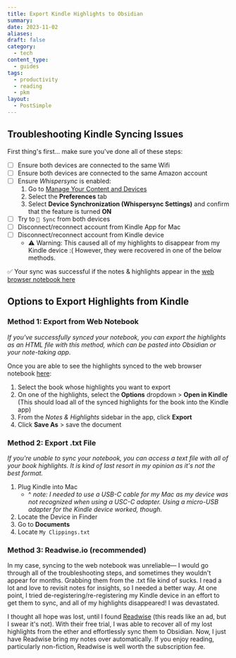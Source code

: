 ```yaml
---
title: Export Kindle Highlights to Obsidian
summary: 
date: 2023-11-02
aliases: 
draft: false
category:
  - tech
content_type:
  - guides
tags:
  - productivity
  - reading
  - pkm
layout:
  - PostSimple
---
```

<Callout text="My Kindle is probably just old at this point (Kindle Paperwhite 7th Generation), but I have the hardest time getting my Notes & Highlights to sync so I can access them from my laptop. If you are also struggling to access your notes and highlights from anywhere other than your Kindle device, then check out these options." />

## Troubleshooting Kindle Syncing Issues

First thing's first... make sure you've done all of these steps:

- [ ] Ensure both devices are connected to the same Wifi
- [ ] Ensure both devices are connected to the same Amazon account
- [ ] Ensure _Whispersync_ is enabled:
  1.  Go to [Manage Your Content and Devices](https://www.amazon.com/mycd)
  2.  Select the **Preferences** tab
  3.  Select **Device Synchronization (Whispersync Settings)** and confirm that the feature is turned **ON**
- [ ] Try to `🔄 Sync` from both devices
- [ ] Disconnect/reconnect account from Kindle App for Mac
- [ ] Disconnect/reconnect account from Kindle device
  - ⚠️ Warning: This caused all of my highlights to disappear from my Kindle device :( However, they were recovered in one of the below methods.

✅ Your sync was successful if the notes & highlights appear in the [web browser notebook here](https://read.amazon.com/notebook)


## Options to Export Highlights from Kindle

### Method 1: Export from Web Notebook

_If you've successfully synced your notebook, you can export the highlights as an HTML file with this method, which can be pasted into Obsidian or your note-taking app_.

Once you are able to see the highlights synced to the web browser notebook [here](https://read.amazon.com/notebook):

1. Select the book whose highlights you want to export
2. On one of the highlights, select the **Options** dropdown > **Open in Kindle** (This should load all of the synced highlights for the book into the Kindle app)
3. From the _Notes & Highlights_ sidebar in the app, click **Export**
4. Click **Save As** > save the document

### Method 2: Export .txt File

_If you're unable to sync your notebook, you can access a text file with all of your book highlights. It is kind of last resort in my opinion as it's not the best format._

1. Plug Kindle into Mac 
	- ^ _note: I needed to use a USB-C cable for my Mac as my device was not recognized when using a USC-C adapter. Using a micro-USB adapter for the Kindle device worked, though._
2. Locate the Device in Finder
3. Go to **Documents**
4. Locate `My Clippings.txt`

### Method 3: Readwise.io (recommended)

In my case, syncing to the web notebook was unreliable— I would go through all of the troubleshooting steps, and sometimes they wouldn't appear for months. Grabbing them from the .txt file kind of sucks. I read a lot and love to revisit notes for insights, so I needed a better way. At one point, I tried de-registering/re-registering my Kindle device in an effort to get them to sync, and all of my highlights disappeared! I was devastated.

I thought all hope was lost, until I found [Readwise](https://readwise.io/) (this reads like an ad, but I swear it's not). With their free trial, I was able to recover all of my lost highlights from the ether and effortlessly sync them to Obsidian. Now, I just have Readwise bring my notes over automatically. If you enjoy reading, particularly non-fiction, Readwise is well worth the subscription fee.
